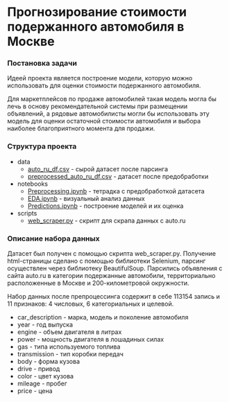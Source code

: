 # Прогнозирование стоимости подержанного автомобиля в Москве

### Постановка задачи

Идеей проекта является построение модели, которую можно использовать для оценки стоимости подержанного автомобиля. 

Для маркетплейсов по продаже автомобилей такая модель могла бы лечь в основу рекомендательной системы при размещении объявлений, а рядовые автомобилисты могли бы использовать эту модель для оценки остаточной стоимости автомобиля и выбора наиболее благоприятного момента для продажи.

### Структура проекта

- data
	* [auto_ru_df.csv](https://github.com/Curiosady/Learning-Projects/blob/master/Auto.ru%20Car%20Price%20Prediction/data/auto_ru_df.csv)  - сырой датасет после парсинга
	* [preprocessed_auto_ru_df.csv](https://github.com/Curiosady/Learning-Projects/blob/master/Auto.ru%20Car%20Price%20Prediction/data/preprocessed_auto_ru_df.csv) - датасет после предобработки
- notebooks
	* [ Preprocessing.ipynb](https://github.com/Curiosady/Learning-Projects/blob/master/Auto.ru%20Car%20Price%20Prediction/notebooks/Preprocessing.ipynb) - тетрадка с предобработкой датасета
	* [EDA.ipynb](https://github.com/Curiosady/Learning-Projects/blob/master/Auto.ru%20Car%20Price%20Prediction/notebooks/EDA.ipynb) - визуальный анализ данных
	* [Predictions.ipynb](https://github.com/Curiosady/Learning-Projects/blob/master/Auto.ru%20Car%20Price%20Prediction/notebooks/Predictions.ipynb) - построение моделей и их оценка
- scripts
	* [web_scraper.py](https://github.com/Curiosady/Learning-Projects/blob/master/Auto.ru%20Car%20Price%20Prediction/scripts/web_scraper.py) - скрипт для скрапа данных с auto.ru

### Описание набора данных

Датасет был получен с помощью скрипта web_scraper.py. Получение html-страницы сделано с помощью библиотеки Selenium, парсинг осуществлен через библиотеку BeautifulSoup. Парсились объявления с сайта auto.ru в категории подержанные автомобили, территориально расположенные в Москве и 200-километровой окружности.

Набор данных после препроцессинга содержит в себе 113154 запись и 11 признаков: 4 числовых, 6 категориальных и целевой.

* car_description - марка, модель и поколение автомобиля
* year - год выпуска
* engine - объем двигателя в литрах
* power - мощность двигателя в лошадиных силах
* gas - типа используемого топлива
* transmission - тип коробки передач
* body -  форма кузова
* drive - привод
* color - цвет кузова
* mileage - пробег
* price - цена
